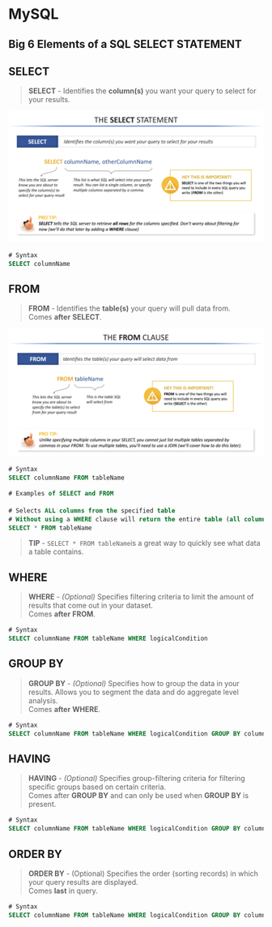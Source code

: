 # MySQL

## Big 6 Elements of a SQL SELECT STATEMENT

## SELECT

> **SELECT** - Identifies the **column\(s\)** you want your query to select for your results.

![](../.gitbook/assets/select%20%281%29.png)

```sql
# Syntax
SELECT columnName
```

## FROM

> **FROM** - Identifies the **table\(s\)** your query will pull data from.  
> Comes **after** **SELECT**.

![](../.gitbook/assets/from.png)

```sql
# Syntax
SELECT columnName FROM tableName
```

```sql
# Examples of SELECT and FROM

# Selects ALL columns from the specified table
# Without using a WHERE clause will return the entire table (all columns, all rows)
SELECT * FROM tableName
```

> **TIP** - `SELECT * FROM tableName`is a great way to quickly see what data a table contains.

## WHERE

> **WHERE** - _\(Optional\)_ Specifies filtering criteria to limit the amount of results that come out in your dataset.  
> Comes **after** **FROM**.

```sql
# Syntax
SELECT columnName FROM tableName WHERE logicalCondition
```

## GROUP BY

> **GROUP BY** - _\(Optional\)_ Specifies how to group the data in your results. Allows you to segment the data and do aggregate level analysis.  
> Comes **after** **WHERE**.

```sql
# Syntax
SELECT columnName FROM tableName WHERE logicalCondition GROUP BY columnName
```

## HAVING

> **HAVING** - _\(Optional\)_ Specifies group-filtering criteria for filtering specific groups based on certain criteria.   
>  Comes after **GROUP BY** and can only be used when **GROUP BY** is present.

```sql
# Syntax
SELECT columnName FROM tableName WHERE logicalCondition GROUP BY columnName HAVING logicalCondition
```

## ORDER BY

> **ORDER BY** - \(Optional\) Specifies the order \(sorting records\) in which your query results are displayed.   
> Comes **last** in query.

```sql
# Syntax
SELECT columnName FROM tableName WHERE logicalCondition GROUP BY columnName HAVING logicalCondition ORDER BY columnName
```


